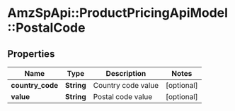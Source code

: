 # AmzSpApi::ProductPricingApiModel::PostalCode

## Properties
Name | Type | Description | Notes
------------ | ------------- | ------------- | -------------
**country_code** | **String** | Country code value | [optional] 
**value** | **String** | Postal code value  | [optional] 

